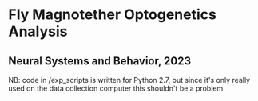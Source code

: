 # Fly Magnotether Optogenetics Analysis
## Neural Systems and Behavior, 2023


NB: code in /exp_scripts is written for Python 2.7, but since it's only really used on the data collection computer this shouldn't be a problem 


